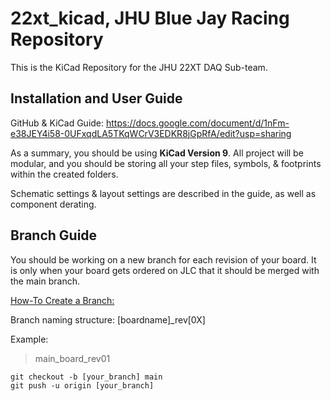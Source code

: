 # 22xt_kicad, JHU Blue Jay Racing Repository
This is the KiCad Repository for the JHU 22XT DAQ Sub-team.


## Installation and User Guide
GitHub & KiCad Guide: https://docs.google.com/document/d/1nFm-e38JEY4i58-0UFxqdLA5TKqWCrV3EDKR8jGpRfA/edit?usp=sharing 

As a summary, you should be using **KiCad Version 9**. All project will be modular, and you should be storing all your step files, symbols, & footprints within the created folders.

Schematic settings & layout settings are described in the guide, as well as component derating.

## Branch Guide
You should be working on a new branch for each revision of your board. It is only when your board gets ordered on JLC that it should be merged with the main branch.

<ins>How-To Create a Branch:</ins>

Branch naming structure: [boardname]_rev[0X]

Example:
> main_board_rev01

```
git checkout -b [your_branch] main
git push -u origin [your_branch]
```
